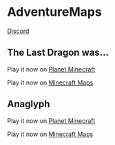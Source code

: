 # AdventureMaps
[Discord](https://discord.gg/kr8Y83n9TA)

## The Last Dragon was...
Play it now on [Planet Minecraft](https://www.planetminecraft.com/project/the-last-dragon-was/)

Play it now on [Minecraft Maps](https://www.minecraftmaps.com/50880-the-last-dragon-was)

## Anaglyph
Play it now on [Planet Minecraft](https://www.planetminecraft.com/project/anaglyph/)

Play it now on [Minecraft Maps](https://www.minecraftmaps.com/51032-anaglyph)
